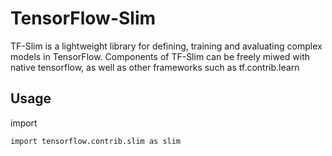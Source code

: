 # TensorFlow-Slim 

TF-Slim is a lightweight library for defining, training and avaluating complex models in TensorFlow. 
Components of TF-Slim can be freely miwed with native tensorflow, as well as other frameworks such as tf.contrib.learn 


## Usage 


import 
```
import tensorflow.contrib.slim as slim 

```

